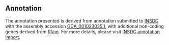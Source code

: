 

Annotation
----------

The annotation presented is derived from annotation submitted to
[INSDC](http://www.insdc.org) with the assembly accession
[GCA\_001023035.1](http://www.ebi.ac.uk/ena/data/view/GCA_001023035.1),
with additional non-coding genes derived from
[Rfam](http://rfam.xfam.org/). For more details, please visit [INSDC
annotation
import](http://ensemblgenomes.org/info/data/insdc_annotation).
